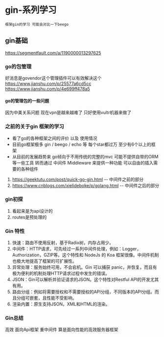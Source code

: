 # gin-系列学习
```
框架gin的学习 可能会对比一下beego
```
## gin基础
https://segmentfault.com/a/1190000013297625

### go的包管理
好消息是govendor这个管理插件可以有效解决这个
https://www.jianshu.com/p/25577a6cd5cc
https://www.jianshu.com/p/4e699ff478a5

#### go的管理包的一些问题
因为中美关系问题 现在vpn是越来越难了 只好使用vultr机器来做了

### 之前的关于gin 框架的学习
- 看了go的各种框架之间的评价 以及 使用情况 
- 目前go框架极多 gin / beego / echo 等 每个star都过万 至少有6个以上的框架
- 从目前的发展趋势来 go倾向于不用传统的完整的mvc 可能不提供自带的ORM等一些工具 转而通过 中间件 Middleware 来提供一种功能 可以自由的插入需要的各种组件

1. https://geektutu.com/post/quick-go-gin.html -- 中间件之前的部分
2. https://www.cnblogs.com/xielideboke/p/golang.html -- 中间件之后的部分

### gin初探
1. 看起来是为api设计的
2. routes是预处理的

### Gin 特性
1. 快速：路由不使用反射，基于Radix树，内存占用少。
1. 中间件：HTTP请求，可先经过一系列中间件处理，例如：Logger，Authorization，GZIP等。这个特性和 NodeJs 的 Koa 框架很像。中间件机制也极大地提高了框架的可扩展性。
1. 异常处理：服务始终可用，不会宕机。Gin 可以捕获 panic，并恢复。而且有极为便利的机制处理HTTP请求过程中发生的错误。
1. JSON：Gin可以解析并验证请求的JSON。这个特性对Restful API的开发尤其有用。
1. 路由分组：例如将需要授权和不需要授权的API分组，不同版本的API分组。而且分组可嵌套，且性能不受影响。
1. 渲染内置：原生支持JSON，XML和HTML的渲染。

### Gin总结
高效 面向Api框架 重中间件
算是面向性能的高效服务器框架
